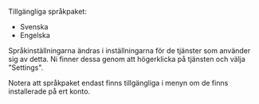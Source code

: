 Tillgängliga språkpaket:

* Svenska
* Engelska

Språkinställningarna ändras i inställningarna för de tjänster som använder sig av detta. Ni finner dessa genom att högerklicka på tjänsten och välja "Settings".

Notera att språkpaket endast finns tillgängliga i menyn om de finns installerade på ert konto.
